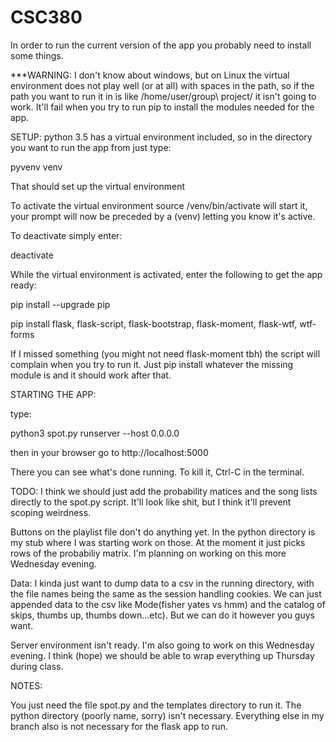 # CSC380

In order to run the current version of the app you probably need to install some things.

***WARNING:
I don't know about windows, but on Linux the virtual environment does not play well (or at all) with spaces in the path,
so if the path you want to run it in is like /home/user/group\ project/ it isn't going to work.  It'll fail when you try to run pip to install the modules needed for the app.

SETUP:
python 3.5 has a virtual environment included, so in the directory you want to run the app from just type:

pyvenv venv

That should set up the virtual environment

To activate the virtual environment source /venv/bin/activate will start it, your prompt will now be preceded by a (venv) letting you know it's active.

To deactivate simply enter:

deactivate

While the virtual environment is activated, enter the following to get the app ready:

pip install --upgrade pip

pip install flask, flask-script, flask-bootstrap, flask-moment, flask-wtf, wtf-forms

If I missed something (you might not need flask-moment tbh) the script will complain when you try to run it.  Just pip install whatever the missing module is and it should work after that.

STARTING THE APP:

type:

python3 spot.py runserver --host 0.0.0.0

then in your browser go to http://localhost:5000

There you can see what's done running.  To kill it, Ctrl-C in the terminal.

TODO:
I think we should just add the probability matices and the song lists directly to the spot.py script.  It'll look like shit, but I think it'll prevent scoping weirdness.

Buttons on the playlist file don't do anything yet.  In the python directory is my stub where I was starting work on those.  At the moment it just picks rows of the probabiliy matrix.  I'm planning on working on this more Wednesday evening.

Data:  I kinda just want to dump data to a csv in the running directory, with the file names being the same as the session handling cookies.  We can just appended data to the csv like Mode(fisher yates vs hmm) and the catalog of skips, thumbs up, thumbs down...etc).  But we can do it however you guys want.  

Server environment isn't ready.  I'm also going to work on this Wednesday evening.  I think (hope) we should be able to wrap everything up Thursday during class.

NOTES:

You just need the file spot.py and the templates directory to run it.  The python directory (poorly name, sorry) isn't necessary.  Everything else in my branch also is not necessary for the flask app to run.


